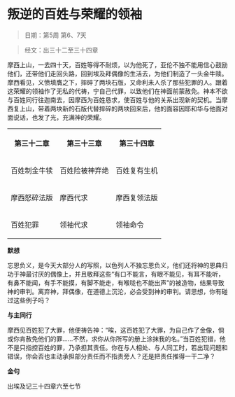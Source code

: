 # 叛逆的百姓与荣耀的领袖

> 日期：第5周 第6、7天

> 经文：出三十二至三十四章

摩西上山，一去四十天，百姓等得不耐烦，以为他死了，亚伦不独不能用信心鼓励他们，还带他们走回头路，回到埃及拜偶像的生活去，为他们制造了一头金牛赎。摩西看见，义愤填膺之下，摔碎了两块石版，又命利未人杀了那些犯罪的人。跟着这荣耀的领袖作了无私的代祷，宁自己代罪，以致他们在神面前蒙赦免。神本不欲与百姓同行往迦南去，因摩西为百姓恳求，使百姓与他的关系出现新的契机。当摩西复上山，带着两块新的石版代替摔碎的两块回来后，他的面容因耶和华与他面对面说话，也发了光，充满神的荣耀。

<table>
 <tbody>
  <tr>
   <th><p>第三十二章</p></th>
   <th><p>第三十三章</p></th>
   <th><p>第三十四章</p></th>
  </tr>
  <tr>
   <td><p>百姓制金牛犊</p></td>
   <td><p>百姓险被神弃绝</p></td>
   <td><p>百姓复有生机</p></td>
  </tr>
  <tr>
   <td><p>摩西怒碎法版</p></td>
   <td><p>摩西代求</p></td>
   <td><p>摩西复领法版</p></td>
  </tr>
  <tr>
   <td><p>百姓犯罪</p></td>
   <td><p>领袖代求</p></td>
   <td><p>领袖命令</p></td>
  </tr>
 </tbody>
</table>

**默想**

忘恩负义，是今天大部分人的写照，以色列人不独忘恩负义，他们还将神的恩典归功于神最讨厌的偶像上，并且敬拜这些“有口不能言，有眼不能见，有耳不能听，有鼻不能闻，有手不能摸，有脚不能走，有喉咙也不能出声”的被造物，结果导致神的审判。离弃神，拜偶像，在道德上沉沦，必会受到神的审判。请思想，你有碰过这些例子吗？

**与主同行**

摩西见百姓犯了大罪，他便祷告神：“唉，这百姓犯了大罪，为自己作了金像，倘或你肯赦免他们的罪……不然，求你从你所写的册上涂抹我的名。”当百姓犯错，他不是只指控百姓的罪，乃承担其责任。你在与人相处、与人同工时，若出现问题和错误，你会否也主动承担部分责任而不指责旁人？还是把责任推得一干二净？

**金句**

出埃及记三十四章六至七节




